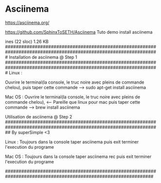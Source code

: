 # Asciinema
https://asciinema.org/

https://github.com/SphinxToSETH/Asciinema
Tuto demo install asciinema

ines (22 sloc) 1.26 KB
#################################################################################################################
Installation de asciinema @ Step 1 
#################################################################################################################
Linux :

Ouvrire le terminal(la console, le truc noire avec pleins de commande chelou),
puis taper cette commande -->
							  sudo apt-get install asciinema

Mac OS :
Ouvrire le terminal(la console, le truc noire avec pleins de commande chelou), <-- Pareille que linux pour mac
puis taper cette commande -->
								brew install asciinema
								
Utilisation de asciinema @ Step 2
##################################################################################################################
By superSimple <3

Linux :
Toujours dans la console taper
asciinema 
puis exit terminer l'execution du programe

Mac OS :
Toujours dans la console taper
asciinema rec
puis exit terminer l'execution du programe


###############################################################################################################




